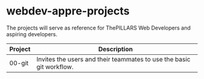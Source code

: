 # webdev-appre-projects
The projects will serve as reference for ThePILLARS Web Developers and aspiring developers.

| Project | Description |
| --- | --- |
| 00-git | Invites the users and their teammates to use the basic git workflow. |